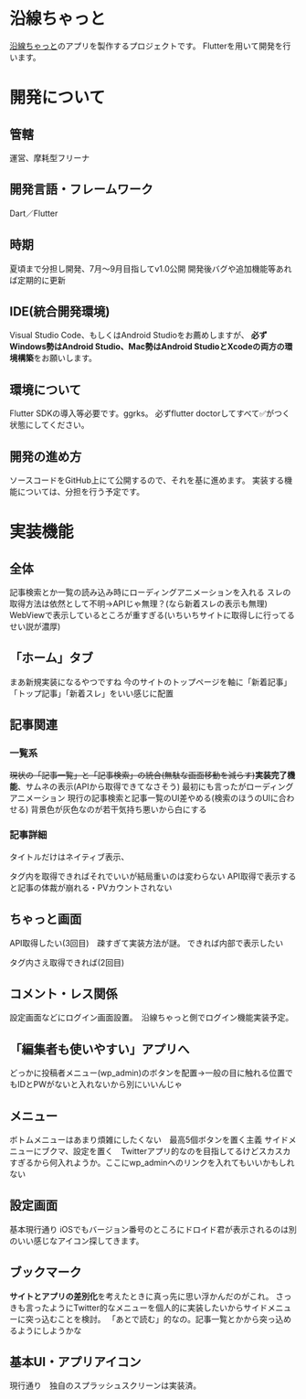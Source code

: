 # 沿線ちゃっと

[沿線ちゃっと](https://www.ensenchat.com)のアプリを製作するプロジェクトです。
Flutterを用いて開発を行います。

# 開発について
## 管轄
運営、摩耗型フリーナ
## 開発言語・フレームワーク
Dart／Flutter
## 時期
夏頃まで分担し開発、7月〜9月目指してv1.0公開
開発後バグや追加機能等あれば定期的に更新
## IDE(統合開発環境)
Visual Studio Code、もしくはAndroid Studioをお薦めしますが、
**必ずWindows勢はAndroid Studio、Mac勢はAndroid StudioとXcodeの両方の環境構築**をお願いします。
## 環境について
Flutter SDKの導入等必要です。ggrks。
必ずflutter doctorしてすべて✅がつく状態にしてください。
## 開発の進め方
ソースコードをGitHub上にて公開するので、それを基に進めます。
実装する機能については、分担を行う予定です。

# 実装機能
## 全体
記事検索とか一覧の読み込み時にローディングアニメーションを入れる
スレの取得方法は依然として不明→APIじゃ無理？(なら新着スレの表示も無理)
WebViewで表示しているところが重すぎる(いちいちサイトに取得しに行ってるせい説が濃厚)
## 「ホーム」タブ
まあ新規実装になるやつですね
今のサイトのトップページを軸に「新着記事」「トップ記事」「新着スレ」をいい感じに配置
## 記事関連
### 一覧系
~~現状の「記事一覧」と「記事検索」の統合(無駄な画面移動を減らす)~~**実装完了機能**、サムネの表示(APIから取得できてなさそう)
最初にも言ったがローディングアニメーション
現行の記事検索と記事一覧のUI差やめる(検索のほうのUIに合わせる)
背景色が灰色なのが若干気持ち悪いから白にする
### 記事詳細
タイトルだけはネイティブ表示、<main>タグ内を取得できればそれでいいが結局重いのは変わらない
API取得で表示すると記事の体裁が崩れる・PVカウントされない
## ちゃっと画面
API取得したい(3回目)　疎すぎて実装方法が謎。
できれば内部で表示したい　<main>タグ内さえ取得できれば(2回目)
## コメント・レス関係
設定画面などにログイン画面設置。　沿線ちゃっと側でログイン機能実装予定。
## 「編集者も使いやすい」アプリへ
どっかに投稿者メニュー(wp_admin)のボタンを配置→一般の目に触れる位置でもIDとPWがないと入れないから別にいいんじゃ
## メニュー
ボトムメニューはあまり煩雑にしたくない　最高5個ボタンを置く主義
サイドメニューにブクマ、設定を置く　Twitterアプリ的なのを目指してるけどスカスカすぎるから何入れようか。ここにwp_adminへのリンクを入れてもいいかもしれない
## 設定画面
基本現行通り
iOSでもバージョン番号のところにドロイド君が表示されるのは別のいい感じなアイコン探してきます。
## ブックマーク
**サイトとアプリの差別化**を考えたときに真っ先に思い浮かんだのがこれ。
さっきも言ったようにTwitter的なメニューを個人的に実装したいからサイドメニューに突っ込むことを検討。
「あとで読む」的なの。記事一覧とかから突っ込めるようにしようかな
## 基本UI・アプリアイコン
現行通り　独自のスプラッシュスクリーンは実装済。
